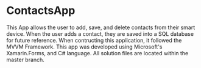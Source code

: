 # ContactsApp
This App allows the user to add, save, and delete contacts from their smart device. When the user adds a contact, they are saved into a SQL database for future reference. When contructing this application, it followed the MVVM Framework. 
This app was developed using Microsoft's Xamarin.Forms, and C# language. All solution files are located within the master branch.
